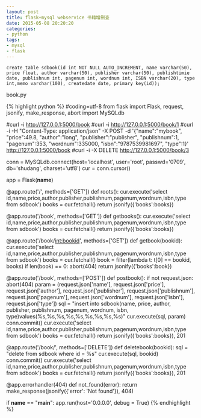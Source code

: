 ```yaml
---
layout: post
title: flask+mysql webservice 书籍增删查
date: 2015-05-08 20:20:20
categories:
- python
tags:
- mysql
- flask
---
```


```
create table sdbook(id int NOT NULL AUTO_INCREMENT, name varchar(50), price float, author varchar(50), publisher varchar(50), publishtimie date, publishnum int, pagenum int, wordnum int, ISBN varchar(20), type int,memo varchar(100), createdate date, primary key(id));
```

book.py  

{% highlight python %}
#coding=utf-8
from flask import Flask, request, jsonify, make_response, abort
import MySQLdb

#curl -i http://127.0.0.1:5000/book
#curl -i http://127.0.0.1:5000/book/1
#curl -i -H "Content-Type: application/json" -X POST -d '{"name":"mybook", "price":49.8, "author":"long", "publisher":"publisher", "publishnum":1, "pagenum":353, "wordnum":335000, "isbn":"9787539981697", "type":1}' http://127.0.0.1:5000/book
#curl -i -X DELETE http://127.0.0.1:5000/book/3

conn = MySQLdb.connect(host='localhost', user='root', passwd='0709', db='shudang', charset='utf8')
cur = conn.cursor()

app = Flask(__name__)

@app.route('/', methods=['GET'])
def roots():
	cur.execute('select id,name,price,author,publisher,publishnum,pagenum,wordnum,isbn,type from sdbook')
	books = cur.fetchall()
	return jsonify({'books':books})

@app.route('/book', methods=['GET'])
def getbooks():
	cur.execute('select id,name,price,author,publisher,publishnum,pagenum,wordnum,isbn,type from sdbook')
	books = cur.fetchall()
	return jsonify({'books':books})

@app.route('/book/<int:bookid>', methods=['GET'])
def getbook(bookid):
	cur.execute('select id,name,price,author,publisher,publishnum,pagenum,wordnum,isbn,type from sdbook')
	books = cur.fetchall()
	book = filter(lambda t: t[0] == bookid, books)
	if len(book) == 0:
		abort(404)
	return jsonify({'books':book})

@app.route('/book', methods=['POST'])
def postbook():
	if not request.json:
		abort(404)
	param = (request.json['name'], request.json['price'], request.json['author'], request.json['publisher'], request.json['publishnum'], request.json['pagenum'], request.json['wordnum'], request.json['isbn'], request.json['type'])
	sql = "insert into sdbook(name, price, author, publisher, publishnum, pagenum, wordnum, isbn, type)values(%s,%s,%s,%s,%s,%s,%s,%s,%s)"
	cur.execute(sql, param)
	conn.commit()
	cur.execute('select id,name,price,author,publisher,publishnum,pagenum,wordnum,isbn,type from sdbook')
	books = cur.fetchall()
	return jsonify({'books':books}), 201

@app.route('/book/<bookid>', methods=['DELETE'])
def deletebook(bookid):
	sql = "delete from sdbook where id = %s"
	cur.execute(sql, bookid)
	conn.commit()
	cur.execute('select id,name,price,author,publisher,publishnum,pagenum,wordnum,isbn,type from sdbook')
	books = cur.fetchall()
	return jsonify({'books':books}), 201

@app.errorhandler(404)
def not_found(error):
	return make_response(jsonify({'error': 'Not found'}), 404)

if __name__ == "__main__":
	app.run(host='0.0.0.0', debug = True)
{% endhighlight %}
